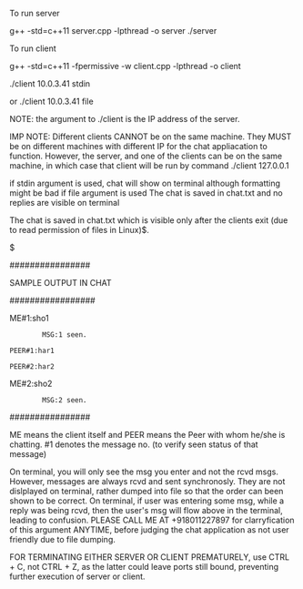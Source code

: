 To run server

g++ -std=c++11 server.cpp -lpthread -o server
./server

To run client

g++ -std=c++11 -fpermissive -w client.cpp -lpthread -o client

./client 10.0.3.41 stdin

or ./client 10.0.3.41 file

NOTE: the argument to ./client is the IP address of the server.

IMP NOTE: Different clients CANNOT be on the same machine. They MUST be on different machines with different IP for the chat appliacation to function. However, the server, and one of the clients can be on the same machine, in which case that client will be run by command ./client 127.0.0.1

if stdin argument is used, chat will show on terminal although formatting might be bad
if file argument is used The chat is saved in chat.txt and no replies are visible on terminal



$$$$$$$$$$$$$$$$$$$$

The chat is saved in chat.txt which is visible only after the clients exit (due to read permission of files in Linux)$.

$$$$$$$$$$$$$$$$$$$$$

################

SAMPLE OUTPUT IN CHAT

#################

ME#1:sho1

			MSG:1 seen.

	PEER#1:har1

	PEER#2:har2

ME#2:sho2

			MSG:2 seen.

################

ME means the client itself and PEER means the Peer with whom he/she is chatting. #1 denotes the message no. (to verify seen status of that message)

On terminal, you will only see the msg you enter and not the rcvd msgs. However, messages are always rcvd and sent synchronosly. They are not dislplayed on terminal, rather dumped into file so that the order can been shown to be correct. On terminal, if user was entering some msg, while a reply was being rcvd, then the user's msg will flow above in the terminal, leading to confusion. PLEASE CALL ME AT +918011227897 for clarryfication of this argument ANYTIME, before judging the chat application as not user friendly due to file dumping.


FOR TERMINATING EITHER SERVER OR CLIENT PREMATURELY, use CTRL + C, not CTRL + Z, as the latter could leave ports still bound, preventing further execution of server or client.
